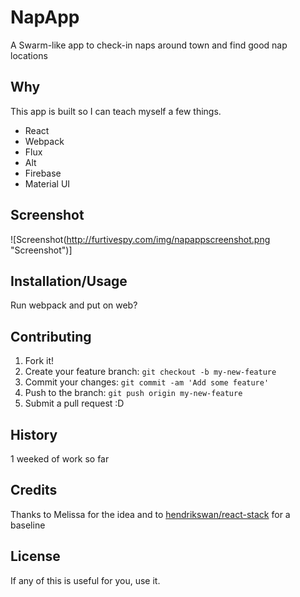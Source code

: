 # NapApp
A Swarm-like app to check-in naps around town and find good nap locations

## Why

This app is built so I can teach myself a few things. 
* React
* Webpack
* Flux
* Alt
* Firebase
* Material UI

## Screenshot

![Screenshot(http://furtivespy.com/img/napappscreenshot.png "Screenshot")]

## Installation/Usage

Run webpack and put on web?

## Contributing

1. Fork it!
2. Create your feature branch: `git checkout -b my-new-feature`
3. Commit your changes: `git commit -am 'Add some feature'`
4. Push to the branch: `git push origin my-new-feature`
5. Submit a pull request :D

## History

1 weeked of work so far

## Credits

Thanks to Melissa for the idea and to [hendrikswan/react-stack](https://github.com/hendrikswan/react-stack) for a baseline 

## License

If any of this is useful for you, use it.